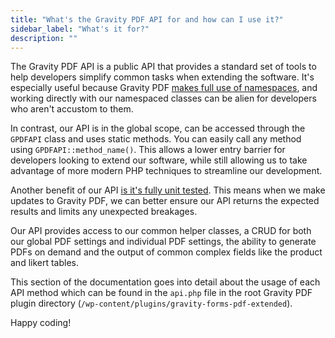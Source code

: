 ```yaml
---
title: "What's the Gravity PDF API for and how can I use it?"
sidebar_label: "What's it for?"
description: ""
---
```


The Gravity PDF API is a public API that provides a standard set of tools to help developers simplify common tasks when extending the software. It's especially useful because Gravity PDF [makes full use of namespaces](http://php.net/manual/en/language.namespaces.php), and working directly with our namespaced classes can be alien for developers who aren't accustom to them.

In contrast, our API is in the global scope, can be accessed through the `GPDFAPI` class and uses static methods. You can easily call any method using `GPDFAPI::method_name()`. This allows a lower entry barrier for developers looking to extend our software, while still allowing us to take advantage of more modern PHP techniques to streamline our development.

Another benefit of our API [is it's fully unit tested](http://www.sitepoint.com/tutorial-introduction-to-unit-testing-in-php-with-phpunit/). This means when we make updates to Gravity PDF, we can better ensure our API returns the expected results and limits any unexpected breakages.

Our API provides access to our common helper classes, a CRUD for both our global PDF settings and individual PDF settings, the ability to generate PDFs on demand and the output of common complex fields like the product and likert tables.

This section of the documentation goes into detail about the usage of each API method which can be found in the `api.php` file in the root Gravity PDF plugin directory (`/wp-content/plugins/gravity-forms-pdf-extended`). 

Happy coding!
